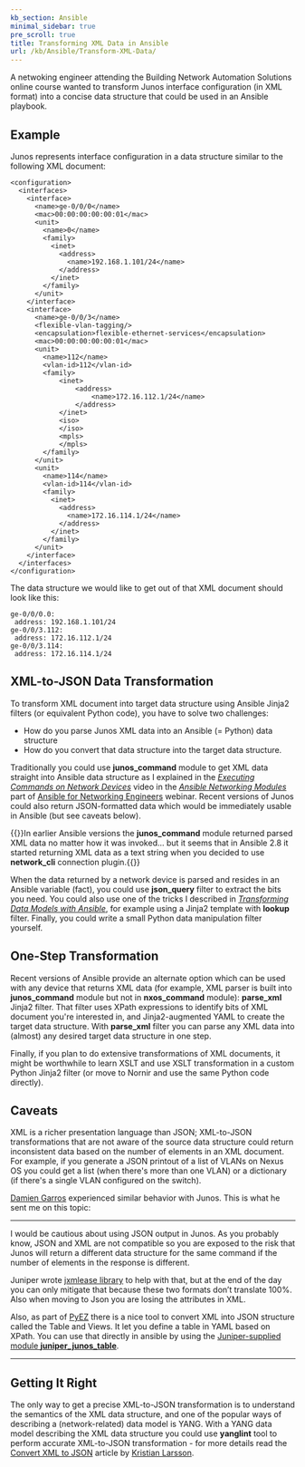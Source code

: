 ```yaml
---
kb_section: Ansible
minimal_sidebar: true
pre_scroll: true
title: Transforming XML Data in Ansible
url: /kb/Ansible/Transform-XML-Data/
---
```

A netwoking engineer attending the Building Network Automation Solutions online course wanted to transform Junos interface configuration (in XML format) into a concise data structure that could be used in an Ansible playbook.

## Example

Junos represents interface configuration in a data structure similar to the following XML document:

```
<configuration>
  <interfaces>
    <interface>
      <name>ge-0/0/0</name>
      <mac>00:00:00:00:00:01</mac>
      <unit>
        <name>0</name>
        <family>
          <inet>
            <address>
              <name>192.168.1.101/24</name>
            </address>
          </inet>
        </family>
      </unit>
    </interface>
    <interface>
      <name>ge-0/0/3</name>
      <flexible-vlan-tagging/>
      <encapsulation>flexible-ethernet-services</encapsulation>
      <mac>00:00:00:00:00:01</mac>
      <unit>
        <name>112</name>
        <vlan-id>112</vlan-id>
        <family>
            <inet>
                <address>
                    <name>172.16.112.1/24</name>
                </address>
            </inet>
            <iso>
            </iso>
            <mpls>
            </mpls>
        </family>
      </unit>
      <unit>
        <name>114</name>
        <vlan-id>114</vlan-id>
        <family>
          <inet>
            <address>
              <name>172.16.114.1/24</name>
            </address>
          </inet>
        </family>
      </unit>
    </interface>
  </interfaces>
</configuration>
```

The data structure we would like to get out of that XML document should look like this:

```
ge-0/0/0.0:
 address: 192.168.1.101/24
ge-0/0/3.112:
 address: 172.16.112.1/24
ge-0/0/3.114:
 address: 172.16.114.1/24
 ```
## XML-to-JSON Data Transformation

To transform XML document into target data structure using Ansible Jinja2 filters (or equivalent Python code), you have to solve two challenges:

* How do you parse Junos XML data into an Ansible (= Python) data structure
* How do you convert that data structure into the target data structure.

Traditionally you could use **junos_command** module to get XML data straight into Ansible data structure as I explained in the [_Executing Commands on Network Devices_](https://my.ipspace.net/bin/get/Ansible/N2.1%20-%20Executing%20Commands%20on%20Network%20Devices.mp4?doccode=Ansible) video in the [_Ansible Networking Modules_](https://my.ipspace.net/bin/list?id=Ansible#NET_CMD) part of [Ansible for Networking Engineers](https://www.ipspace.net/Ansible_for_Networking_Engineers) webinar. Recent versions of Junos could also return JSON-formatted data which would be immediately usable in Ansible (but see caveats below).

{{<note note>}}In earlier Ansible versions the **junos_command** module returned parsed XML data no matter how it was invoked... but it seems that in Ansible 2.8 it started returning XML data as a text string when you decided to use **network_cli** connection plugin.{{</note>}}

When the data returned by a network device is parsed and resides in an Ansible variable (fact), you could use **json_query** filter to extract the bits you need. You could also use one of the tricks I described in [_Transforming Data Models with Ansible_](https://my.ipspace.net/bin/list?id=NetAutSol&module=3#M3S4B), for example using a Jinja2 template with **lookup** filter. Finally, you could write a small Python data manipulation filter yourself.

## One-Step Transformation

Recent versions of Ansible provide an alternate option which can be used with any device that returns XML data (for example, XML parser is built into **junos_command** module but not in **nxos_command** module): **parse_xml** Jinja2 filter. That filter uses XPath expressions to identify bits of XML document you're interested in, and Jinja2-augmented YAML to create the target data structure. With **parse_xml** filter you can parse any XML data into (almost) any desired target data structure in one step.

Finally, if you plan to do extensive transformations of XML documents, it might be worthwhile to learn XSLT and use XSLT transformation in a custom Python Jinja2 filter (or move to Nornir and use the same Python code directly).

## Caveats

XML is a richer presentation language than JSON; XML-to-JSON transformations that are not aware of the source data structure could return inconsistent data based on the number of elements in an XML document. For example, if you generate a JSON printout of a list of VLANs on Nexus OS you could get a list (when there's more than one VLAN) or a dictionary (if there's a single VLAN configured on the switch).

[Damien Garros](https://www.ipspace.net/Author:Damien_Garros) experienced similar behavior with Junos. This is what he sent me on this topic:

---

I would be cautious about using JSON output in Junos. As you probably know, JSON and XML are not compatible so you are exposed to the risk that Junos will return a different data structure for the same command if the number of elements in the response is different.

Juniper wrote [jxmlease library](https://github.com/Juniper/jxmlease) to help with that, but at the end of the day you can only mitigate that because these two formats don’t translate 100%. Also when moving to Json you are losing the attributes in XML.

Also, as part of [PyEZ](https://www.juniper.net/documentation/en_US/junos-pyez/information-products/pathway-pages/junos-pyez-developer-guide.html) there is a nice tool to convert XML into JSON structure called the Table and Views. It let you define a table in YAML based on XPath. You can use that directly in ansible by using the [Juniper-supplied module **juniper_junos_table**](https://github.com/Juniper/ansible-junos-stdlib).

---

## Getting It Right

The only way to get a precise XML-to-JSON transformation is to understand the semantics of the XML data structure, and one of the
popular ways of describing a (network-related) data model is YANG. With a YANG data model describing the XML data structure you could
use **yanglint** tool to perform accurate XML-to-JSON transformation - for more details read the
[Convert XML to JSON](https://plajjan.github.io/2020-01-29-convert-xml-to-json-and-yaml.html) article by
[Kristian Larsson](https://www.ipspace.net/Author:Kristian_Larsson).
